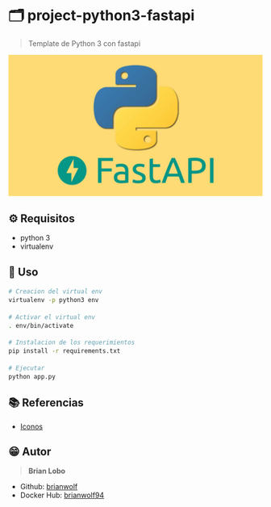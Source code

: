 # :card_index_dividers: project-python3-fastapi

> Template de Python 3 con fastapi

![alt](img/base.webp)

## :gear: Requisitos

* python 3
* virtualenv

## :tada: Uso

```bash
# Creacion del virtual env
virtualenv -p python3 env

# Activar el virtual env
. env/bin/activate

# Instalacion de los requerimientos
pip install -r requirements.txt

# Ejecutar
python app.py
```

## :books: Referencias

* [Iconos](https://github.com/ikatyang/emoji-cheat-sheet/blob/master/README.md)

## :grin: Autor

> **Brian Lobo**

* Github: [brianwolf](https://github.com/brianwolf)
* Docker Hub:  [brianwolf94](https://hub.docker.com/u/brianwolf94)
